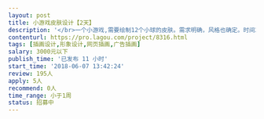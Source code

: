 ```yaml
---                
layout: post       
title: 小游戏皮肤设计【2天】           
description: '</br>一个小游戏,需要绘制12个小球的皮肤。需求明确，风格也确定。时间2天内。</br></br>人员要求：</br>有绘画能力</br>沟通能力强</br>有游戏美术经验</br>时间充沛</br>'     
contenturl: https://pro.lagou.com/project/8316.html      
tags: [插画设计,形象设计,网页插画,广告插画]            
salary: 3000元以下          
publish_time: '已发布 11 小时'         
start_time: '2018-06-07 13:42:24'           
review: 195人                   
apply: 5人                   
recommend: 0人                   
time_range: 小于1周              
status: 招募中                  
---                 
```

